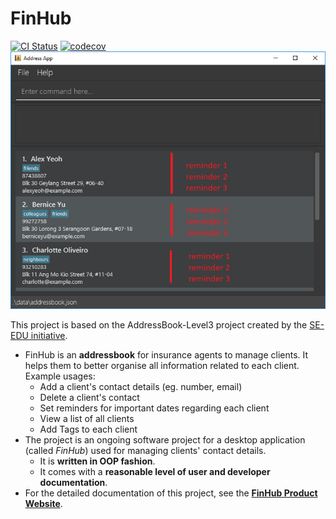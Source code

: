 # FinHub

[![CI Status](https://github.com/se-edu/addressbook-level3/workflows/Java%20CI/badge.svg)](https://codecov.io/gh/AY2526S1-CS2103T-F09-1/tp)
[![codecov](https://codecov.io/gh/AY2526S1-CS2103T-F09-1/tp/graph/badge.svg?token=61HUZMYGX7)](https://codecov.io/gh/AY2526S1-CS2103T-F09-1/tp)
![Ui](docs/images/Ui.png)

This project is based on the AddressBook-Level3 project created by the [SE-EDU initiative](https://se-education.org).

* FinHub is an **addressbook** for insurance agents to manage clients. It helps them to better organise all information related to each client. <br>
  Example usages:
  * Add a client's contact details (eg. number, email)
  * Delete a client's contact 
  * Set reminders for important dates regarding each client
  * View a list of all clients
  * Add Tags to each client 
* The project is an ongoing software project for a desktop application (called _FinHub_) used for managing clients' contact details.
  * It is **written in OOP fashion**.
  * It comes with a **reasonable level of user and developer documentation**.
* For the detailed documentation of this project, see the **[FinHub Product Website](https://ay2526s1-cs2103t-f09-1.github.io/tp/index.html)**.
